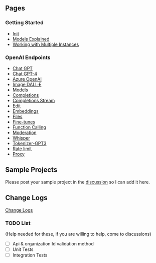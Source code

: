 ##  Pages 
### Getting Started
* [Init](Init)
* [Models Explained](Models-explained)
* [Working with Multiple Instances](Working-with-Multiple-Instances)
### OpenAI Endpoints
* [Chat GPT](Chat-GPT)
* [Chat GPT-4](Chat-GPT)
* [Azure OpenAI](Azure-OpenAI)
* [Image DALL·E](Dall-E)  
* [Models](Models)  
* [Completions](Completions)  
* [Completions Stream](Completions-Stream)
* [Edit](Edit)  
* [Embeddings](Embeddings)  
* [Files](Files)  
* [Fine-tunes](Fine-Tuning) 
* [Function Calling](Function-Calling) 
* [Moderation](Moderation)
* [Whisper](Whisper)
* [Tokenizer-GPT3](Tokenizer)
* [Rate limit](Rate-limit)
* [Proxy](Proxy)

## Sample Projects
Please post your sample project in the [discussion](https://github.com/betalgo/openai/discussions) so I can add it here.


## Change Logs
[Change Logs](Change-Logs)
### TODO List 
(Help needed for these, if you are willing to help, come to discussions)
- [ ] Api & organization Id validation method
- [ ] Unit Tests
- [ ] Integration Tests